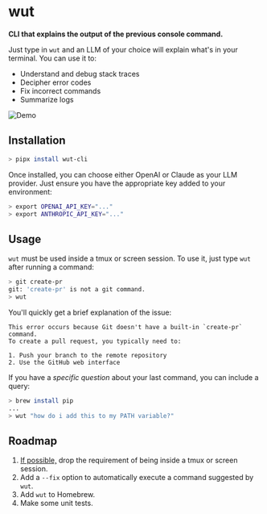 # wut

**CLI that explains the output of the previous console command.**

Just type in `wut` and an LLM of your choice will explain what's in your terminal. You can use it to:

- Understand and debug stack traces
- Decipher error codes
- Fix incorrect commands
- Summarize logs

![Demo](./demo.gif)

## Installation

```bash
> pipx install wut-cli
```

<!-- On MacOS or Linux, you can install via Homebrew:

```bash
> brew install wut
```

On other systems, you can install using pip:

```bash
> pipx install wut-cli
``` -->

Once installed, you can choose either OpenAI or Claude as your LLM provider. Just ensure you have the appropriate key added to your environment:

```bash
> export OPENAI_API_KEY="..."
> export ANTHROPIC_API_KEY="..."
```

## Usage

`wut` must be used inside a tmux or screen session. To use it, just type `wut` after running a command:

```bash
> git create-pr
git: 'create-pr' is not a git command.
> wut
```

You'll quickly get a brief explanation of the issue:

```
This error occurs because Git doesn't have a built-in `create-pr` command.
To create a pull request, you typically need to:

1. Push your branch to the remote repository
2. Use the GitHub web interface
```

If you have a _specific question_ about your last command, you can include a query:

```bash
> brew install pip
...
> wut "how do i add this to my PATH variable?"
```

## Roadmap

1. [If possible,](https://stackoverflow.com/questions/24283097/reusing-output-from-last-command-in-bash/75629157#75629157) drop the requirement of being inside a tmux or screen session.
2. Add a `--fix` option to automatically execute a command suggested by `wut`.
3. Add `wut` to Homebrew.
4. Make some unit tests.
